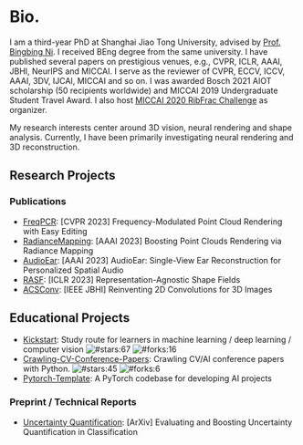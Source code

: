 # Bio.
I am a third-year PhD at Shanghai Jiao Tong University, advised by <a href='https://scholar.google.com/citations?user=eUbmKwYAAAAJ'>Prof. Bingbing Ni</a>. I received BEng degree from the same university. I have published several papers on prestigious venues, e.g., CVPR, ICLR, AAAI, JBHI, NeurIPS and MICCAI. I serve as the reviewer of CVPR, ECCV, ICCV, AAAI, 3DV, IJCAI, MICCAI and so on. I was awarded Bosch 2021 AIOT scholarship (50 recipients worldwide) and MICCAI 2019 Undergraduate Student Travel Award. I also host <a href='https://ribfrac.grand-challenge.org/'>MICCAI 2020 RibFrac Challenge</a> as organizer. 

My research interests center around 3D vision, neural rendering and shape analysis. Currently, I have been primarily investigating neural rendering and 3D reconstruction.


## Research Projects
### Publications
* [FreqPCR](https://github.com/yizhangphd/FreqPCR): [CVPR 2023]  Frequency-Modulated Point Cloud Rendering with Easy Editing
* [RadianceMapping](https://github.com/seanywang0408/RadianceMapping): [AAAI 2023] Boosting Point Clouds Rendering via Radiance Mapping
* [AudioEar](https://github.com/seanywang0408/AudioEar): [AAAI 2023] AudioEar: Single-View Ear Reconstruction for Personalized Spatial Audio 
* [RASF](https://github.com/seanywang0408/RASF): [ICLR 2023] Representation-Agnostic Shape Fields
* [ACSConv](https://github.com/M3DV/ACSConv): [IEEE JBHI] Reinventing 2D Convolutions for 3D Images

## Educational Projects
* [Kickstart](https://github.com/M3DV/Kickstart): Study route for learners in machine learning / deep learning / computer vision ![#stars:67](https://img.shields.io/github/stars/M3DV/Kickstart) ![#forks:16](https://img.shields.io/github/forks/M3DV/Kickstart)
* [Crawling-CV-Conference-Papers](https://github.com/seanywang0408/Crawling-CV-Conference-Papers): Crawling CV/AI conference papers with Python. ![#stars:45](https://img.shields.io/github/stars/seanywang0408/Crawling-CV-Conference-Papers) ![#forks:6](https://img.shields.io/github/forks/seanywang0408/Crawling-CV-Conference-Papers)
* [Pytorch-Template](https://github.com/seanywang0408/PyTorch-Template): A PyTorch codebase for developing AI projects


### Preprint / Technical Reports
* [Uncertainty Quantification](https://arxiv.org/abs/1909.06030): [ArXiv] Evaluating and Boosting Uncertainty Quantification in Classification

<!--
### Hi there 👋

**seanywang0408/seanywang0408** is a ✨ _special_ ✨ repository because its `README.md` (this file) appears on your GitHub profile.

Here are some ideas to get you started:

- 🔭 I’m currently working on ...
- 🌱 I’m currently learning ...
- 👯 I’m looking to collaborate on ...
- 🤔 I’m looking for help with ...
- 💬 Ask me about ...
- 📫 How to reach me: ...
- 😄 Pronouns: ...
- ⚡ Fun fact: ...
-->
